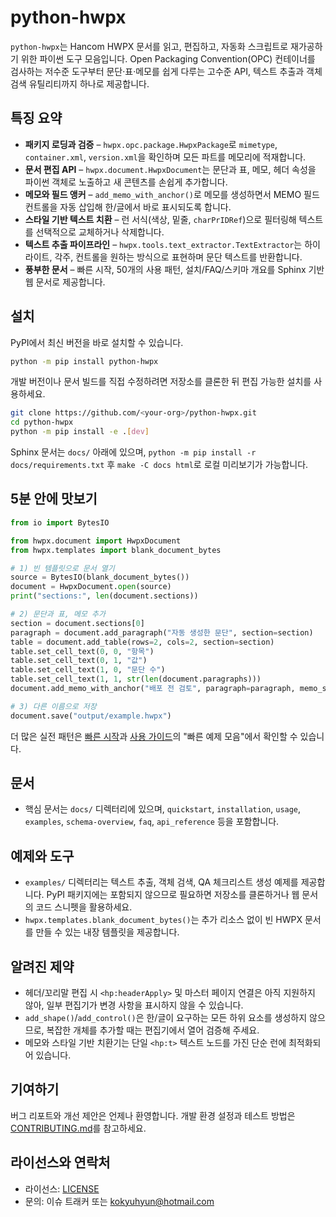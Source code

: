 # python-hwpx

`python-hwpx`는 Hancom HWPX 문서를 읽고, 편집하고, 자동화 스크립트로 재가공하기 위한 파이썬 도구 모음입니다. Open Packaging Convention(OPC) 컨테이너를 검사하는 저수준 도구부터 문단·표·메모를 쉽게 다루는 고수준 API, 텍스트 추출과 객체 검색 유틸리티까지 하나로 제공합니다.

## 특징 요약

- **패키지 로딩과 검증** – `hwpx.opc.package.HwpxPackage`로 `mimetype`, `container.xml`, `version.xml`을 확인하며 모든 파트를 메모리에 적재합니다.
- **문서 편집 API** – `hwpx.document.HwpxDocument`는 문단과 표, 메모, 헤더 속성을 파이썬 객체로 노출하고 새 콘텐츠를 손쉽게 추가합니다.
- **메모와 필드 앵커** – `add_memo_with_anchor()`로 메모를 생성하면서 MEMO 필드 컨트롤을 자동 삽입해 한/글에서 바로 표시되도록 합니다.
- **스타일 기반 텍스트 치환** – 런 서식(색상, 밑줄, `charPrIDRef`)으로 필터링해 텍스트를 선택적으로 교체하거나 삭제합니다.
- **텍스트 추출 파이프라인** – `hwpx.tools.text_extractor.TextExtractor`는 하이라이트, 각주, 컨트롤을 원하는 방식으로 표현하며 문단 텍스트를 반환합니다.
- **풍부한 문서** – 빠른 시작, 50개의 사용 패턴, 설치/FAQ/스키마 개요를 Sphinx 기반 웹 문서로 제공합니다.

## 설치

PyPI에서 최신 버전을 바로 설치할 수 있습니다.

```bash
python -m pip install python-hwpx
```

개발 버전이나 문서 빌드를 직접 수정하려면 저장소를 클론한 뒤 편집 가능한 설치를 사용하세요.

```bash
git clone https://github.com/<your-org>/python-hwpx.git
cd python-hwpx
python -m pip install -e .[dev]
```

Sphinx 문서는 `docs/` 아래에 있으며, `python -m pip install -r docs/requirements.txt` 후 `make -C docs html`로 로컬 미리보기가 가능합니다.

## 5분 안에 맛보기

```python
from io import BytesIO

from hwpx.document import HwpxDocument
from hwpx.templates import blank_document_bytes

# 1) 빈 템플릿으로 문서 열기
source = BytesIO(blank_document_bytes())
document = HwpxDocument.open(source)
print("sections:", len(document.sections))

# 2) 문단과 표, 메모 추가
section = document.sections[0]
paragraph = document.add_paragraph("자동 생성한 문단", section=section)
table = document.add_table(rows=2, cols=2, section=section)
table.set_cell_text(0, 0, "항목")
table.set_cell_text(0, 1, "값")
table.set_cell_text(1, 0, "문단 수")
table.set_cell_text(1, 1, str(len(document.paragraphs)))
document.add_memo_with_anchor("배포 전 검토", paragraph=paragraph, memo_shape_id_ref="0")

# 3) 다른 이름으로 저장
document.save("output/example.hwpx")
```

더 많은 실전 패턴은 [빠른 시작](docs/quickstart.md)과 [사용 가이드](docs/usage.md)의 "빠른 예제 모음"에서 확인할 수 있습니다.

## 문서
- 핵심 문서는 `docs/` 디렉터리에 있으며, `quickstart`, `installation`, `usage`, `examples`, `schema-overview`, `faq`, `api_reference` 등을 포함합니다.

## 예제와 도구

- `examples/` 디렉터리는 텍스트 추출, 객체 검색, QA 체크리스트 생성 예제를 제공합니다. PyPI 패키지에는 포함되지 않으므로 필요하면 저장소를 클론하거나 웹 문서의 코드 스니펫을 활용하세요.
- `hwpx.templates.blank_document_bytes()`는 추가 리소스 없이 빈 HWPX 문서를 만들 수 있는 내장 템플릿을 제공합니다.

## 알려진 제약

- 헤더/꼬리말 편집 시 `<hp:headerApply>` 및 마스터 페이지 연결은 아직 지원하지 않아, 일부 편집기가 변경 사항을 표시하지 않을 수 있습니다.
- `add_shape()`/`add_control()`은 한/글이 요구하는 모든 하위 요소를 생성하지 않으므로, 복잡한 개체를 추가할 때는 편집기에서 열어 검증해 주세요.
- 메모와 스타일 기반 치환기는 단일 `<hp:t>` 텍스트 노드를 가진 단순 런에 최적화되어 있습니다.

## 기여하기

버그 리포트와 개선 제안은 언제나 환영합니다. 개발 환경 설정과 테스트 방법은 [CONTRIBUTING.md](CONTRIBUTING.md)를 참고하세요.

## 라이선스와 연락처

- 라이선스: [LICENSE](LICENSE)
- 문의: 이슈 트래커 또는 kokyuhyun@hotmail.com
